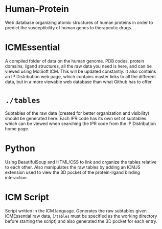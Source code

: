 # Human-Protein
Web database organizing atomic structures of human proteins in order to predict the susceptibility of human genes to therapeutic drugs.

# ICMEssential
A compiled folder of data on the human genome. PDB codes, protein domains, ligand structures, all the raw data you need is here, and can be viewed using MolSoft ICM. This will be updated constantly. It also contains an IP Distribution web page, which contains master links to all the different data, but in a more viewable web database than what Github has to offer. 

# ```./tables```
Subtables of the raw data (created for better organization and visibility) should be generated here. Each IPR code has its own set of subtables which can be viewed when searching the IPR code from the IP Distribution home page.

# Python
Using BeautifulSoup and HTML/CSS to link and organize the tables relative to each other. Also manipulates the raw tables by adding an ICMJS extension used to view the 3D pocket of the protein-ligand binding interaction.

# ICM Script
Script written in the ICM language. Generates the raw subtables given ICMEssential raw data, (```/tables``` must be specified as the working directory before starting the script) and also generated the 3D pocket for each entry.


